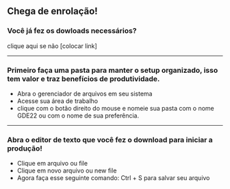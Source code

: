 ## Chega de enrolação!

### Você já fez os dowloads necessários?

clique aqui se não [colocar link]

------------

### Primeiro faça uma pasta para manter o setup organizado, isso tem valor e traz benefícios de produtividade. 
- Abra o gerenciador de arquivos em seu sistema
- Acesse sua área de trabalho
- clique com o botão direito do mouse e nomeie sua pasta com o nome GDE22 ou com o nome de sua preferência.

------------

### Abra o editor de texto que você fez o download para iniciar a produção!
- Clique em arquivo ou file
- Clique em novo arquivo ou new file
- Agora faça esse seguinte comando: Ctrl + S para salvar seu arquivo